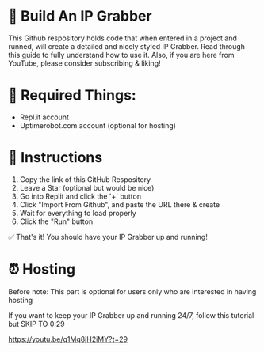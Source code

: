 # 🔨 Build An IP Grabber
This Github respository holds code that when entered in a project and runned, will create a detailed and nicely styled IP Grabber.
Read through this guide to fully understand how to use it. Also, if you are here from YouTube, please consider subscribing & liking!

# 📑 Required Things:
- Repl.it account
- Uptimerobot.com account (optional for hosting)

# 🔢 Instructions

1. Copy the link of this GitHub Respository
2. Leave a Star (optional but would be nice)
3. Go into Replit and click the '+' button
4. Click "Import From Github", and paste the URL there & create
5. Wait for everything to load properly
6. Click the "Run" button

✅ That's it! You should have your IP Grabber up and running!

# ⏰ Hosting

Before note: This part is optional for users only who are interested in having hosting

If you want to keep your IP Grabber up and running 24/7, follow this tutorial but SKIP TO 0:29

https://youtu.be/q1Mq8jH2iMY?t=29

